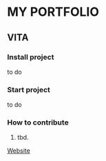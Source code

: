 # MY PORTFOLIO
## VITA
### Install project
to do
### Start project
to do
### How to contribute
1. tbd.


[Website](http://ks1ks1ks1.github.io/)

